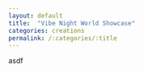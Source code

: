 ```yaml
---
layout: default
title:  "Vibe Night World Showcase"
categories: creations
permalink: /:categories/:title
---
```

asdf